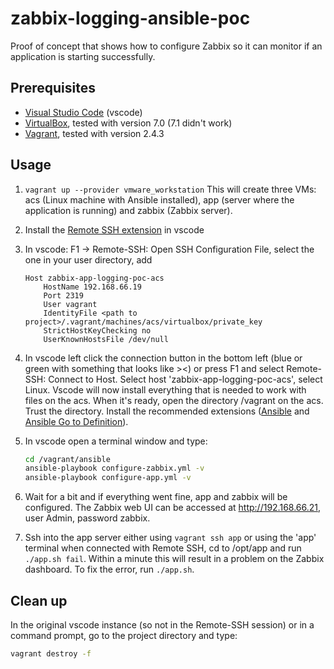 # zabbix-logging-ansible-poc

Proof of concept that shows how to configure Zabbix so it can monitor if an application is starting successfully.

## Prerequisites

- [Visual Studio Code](https://code.visualstudio.com/) (vscode)
- [VirtualBox](https://www.virtualbox.org/), tested with version 7.0 (7.1 didn't work)
- [Vagrant](https://www.vagrantup.com/), tested with version 2.4.3

## Usage

1. ```vagrant up --provider vmware_workstation```
This will create three VMs: acs (Linux machine with Ansible installed), app (server where the application is running) and zabbix (Zabbix server).
2. Install the [Remote SSH extension](https://code.visualstudio.com/docs/remote/ssh) in vscode
3. In vscode: F1 -> Remote-SSH: Open SSH Configuration File, select the one in your user directory, add

    ``` ssh
    Host zabbix-app-logging-poc-acs
        HostName 192.168.66.19
        Port 2319
        User vagrant
        IdentityFile <path to project>/.vagrant/machines/acs/virtualbox/private_key
        StrictHostKeyChecking no
        UserKnownHostsFile /dev/null
    ```

4. In vscode left click the connection button in the bottom left (blue or green with something that
looks like ><) or press F1 and select Remote-SSH: Connect to Host. Select host 'zabbix-app-logging-poc-acs', select Linux.
Vscode will now install everything that is needed to work with files on the acs. When it's ready, open
the directory /vagrant on the acs. Trust the directory. Install the recommended extensions
([Ansible](https://marketplace.visualstudio.com/items?itemName=redhat.ansible) and
[Ansible Go to Definition](https://marketplace.visualstudio.com/items?itemName=BlauweLucht.ansible-go-to-definition)).
5. In vscode open a terminal window and type:

    ``` bash
    cd /vagrant/ansible
    ansible-playbook configure-zabbix.yml -v
    ansible-playbook configure-app.yml -v
    ```

6. Wait for a bit and if everything went fine, app and zabbix will be configured.
The Zabbix web UI can be accessed at <http://192.168.66.21>, user Admin, password zabbix.
7. Ssh into the app server either using ```vagrant ssh app``` or using the 'app' terminal when connected with Remote SSH, cd to /opt/app and run ```./app.sh fail```. Within a minute this will result in a problem on the Zabbix dashboard. To fix the error, run ```./app.sh```.

## Clean up

In the original vscode instance (so not in the Remote-SSH session) or in a command prompt, go to the
project directory and type:

``` bash
vagrant destroy -f
```
